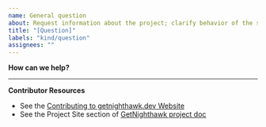 ```yaml
---
name: General question
about: Request information about the project; clarify behavior of the software
title: "[Question]"
labels: "kind/question"
assignees: ""
---
```


**How can we help?**

<!-- A brief description of what question(s) you have and how we can help clarify. -->

---

**Contributor Resources**

- See the [Contributing to getnighthawk.dev Website](https://github.com/layer5io/getnighthawk/blob/master/CONTRIBUTING.md)
- See the Project Site section of [GetNighthawk project doc](https://docs.google.com/document/d/1lHfMo4iIx2WXFZIspfHyxTsPR1T63_2IV5NUkgxoo0w)
